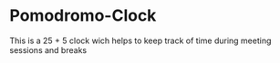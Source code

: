 # Pomodromo-Clock

This is a 25 + 5 clock wich helps to keep track of time during meeting sessions and breaks
